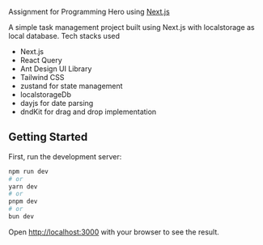 Assignment for Programming Hero using [Next.js](https://nextjs.org/)

A simple task management project built using Next.js with localstorage as local database.
Tech stacks used
* Next.js
* React Query
* Ant Design UI Library
* Tailwind CSS
* zustand for state management
* localstorageDb
* dayjs for date parsing
* dndKit for drag and drop implementation

## Getting Started

First, run the development server:

```bash
npm run dev
# or
yarn dev
# or
pnpm dev
# or
bun dev
```

Open [http://localhost:3000](http://localhost:3000) with your browser to see the result.
